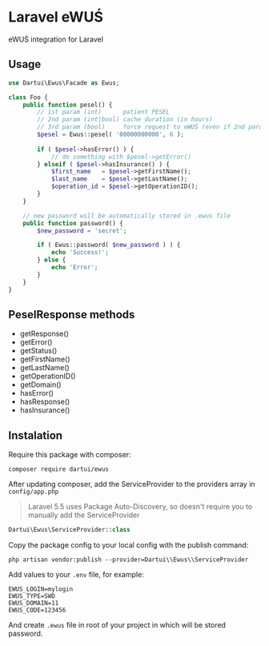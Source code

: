 # Laravel eWUŚ
eWUŚ integration for Laravel

## Usage

```php
use Dartui\Ewus\Facade as Ewus;

class Foo {
	public function pesel() {
		// 1st param (int)      patient PESEL
		// 2nd param (int|bool) cache duration (in hours)
		// 3rd param (bool)     force request to eWUŚ (even if 2nd param is set to non-false value)
		$pesel = Ewus::pesel( '00000000000', 6 );
		
		if ( $pesel->hasError() ) {
			// do something with $pesel->getError()
		} elseif ( $pesel->hasInsurance() ) {
			$first_name   = $pesel->getFirstName();
			$last_name    = $pesel->getLastName();
			$operation_id = $pesel->getOperationID();
		}
	}

	// new password will be automatically stored in .ewus file
	public function password() {
		$new_password = 'secret';

		if ( Ewus::password( $new_password ) ) {
			echo 'Success!';
		} else {
			echo 'Error';
		}
	}
}
```

## PeselResponse methods

- getResponse()
- getError()
- getStatus()
- getFirstName()
- getLastName()
- getOperationID()
- getDomain()
- hasError()
- hasResponse()
- hasInsurance()

## Instalation

Require this package with composer:

```shell
composer require dartui/ewus
```

After updating composer, add the ServiceProvider to the providers array in `config/app.php`

> Laravel 5.5 uses Package Auto-Discovery, so doesn't require you to manually add the ServiceProvider

```php
Dartui\Ewus\ServiceProvider::class
```

Copy the package config to your local config with the publish command:

```shell
php artisan vendor:publish --provider=Dartui\\Ewus\\ServiceProvider
```

Add values to your `.env` file, for example:
```
EWUS_LOGIN=mylogin
EWUS_TYPE=SWD
EWUS_DOMAIN=11
EWUS_CODE=123456
```

And create `.ewus` file in root of your project in which will be stored password.
